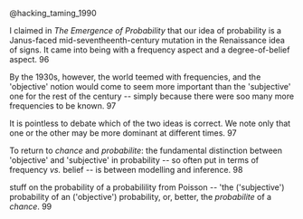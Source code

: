 @hacking_taming_1990

I claimed in _The Emergence of Probability_ that our idea of probability is a  Janus-faced mid-seventheenth-century mutation in the Renaissance idea of signs. It came into being with a frequency aspect and a degree-of-belief aspect. 96

By the 1930s, however, the world teemed with frequencies, and the 'objective' notion would come to seem more important than the 'subjective' one for the rest of the century -- simply because there were soo many more frequencies to be known. 97

It is pointless to debate which of the two ideas is correct. We note only that one or the other may be more dominant at different times. 97

To return to _chance_ and _probabilite_: the fundamental distinction between 'objective' and 'subjective' in probability -- so often put in terms of frequency _vs._ belief -- is between modelling and inference. 98

stuff on the probability of a probabilility from Poisson -- 'the ('subjective') probability of an ('objective') probability, or, better, the _probabilite_ of a _chance_. 99
